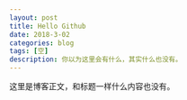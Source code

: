 ```yaml
---
layout: post
title: Hello Github
date: 2018-3-02
categories: blog
tags: [空]
description: 你以为这里会有什么，其实什么也没有。
---
```


这里是博客正文，和标题一样什么内容也没有。












